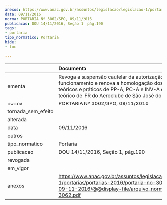 ```yaml
---
anexos: https://www.anac.gov.br/assuntos/legislacao/legislacao-1/portarias/portarias-2016/portaria-no-3062-spo-09-11-2016/@@display-file/arquivo_norma/PA2016-3062.pdf
data: 09/11/2016
norma: PORTARIA Nº 3062/SPO, 09/11/2016
publicacao: DOU 14/11/2016, Seção 1, pág.190
tags:
- portaria
tipo_normatico: Portaria
hide: 
- toc 
 
---
```


|                    | Documento                                                                                                                                                                                                |
|:-------------------|:---------------------------------------------------------------------------------------------------------------------------------------------------------------------------------------------------------|
| ementa             | Revoga a suspensão cautelar da autorização de funcionamento e renova a homologação dos cursos teóricos e práticos de PP-A, PC-A e INV-A e do curso teórico de IFR do Aeroclube de São José do Rio Preto. |
| norma              | PORTARIA Nº 3062/SPO, 09/11/2016                                                                                                                                                                         |
| tornada_sem_efeito |                                                                                                                                                                                                          |
| alterada           |                                                                                                                                                                                                          |
| data               | 09/11/2016                                                                                                                                                                                               |
| outros             |                                                                                                                                                                                                          |
| tipo_normatico     | Portaria                                                                                                                                                                                                 |
| publicacao         | DOU 14/11/2016, Seção 1, pág.190                                                                                                                                                                         |
| revogada           |                                                                                                                                                                                                          |
| em_vigor           |                                                                                                                                                                                                          |
| anexos             | https://www.anac.gov.br/assuntos/legislacao/legislacao-1/portarias/portarias-2016/portaria-no-3062-spo-09-11-2016/@@display-file/arquivo_norma/PA2016-3062.pdf                                           |